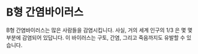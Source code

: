 # B형 간염바이러스

B형 간염바이러스는 많은 사람들을 감염시킵니다. 사실, 거의 세계 인구의 1/3 은 몇
몇 부분에 감염되어 있답니다. 이 바이러스는 구토, 간염, 그리고 죽음까지도 유발할
수 있습니다.
